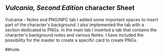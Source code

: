 ## _Vulcania, Second Edition_ character Sheet
Vulcania - Notes and PNG/NPC tab
I added some important spaces to insert part of the character's background. I also implemented the tab with a section dedicated to PNGs.
In the main tab I inserted a tab that contains the character's background notes and various Notes.
I have included the possibility for the master to create a specific card to create PNGs.


##note

